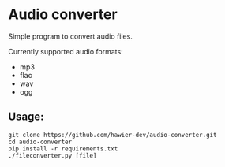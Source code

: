 # Audio converter
Simple program to convert audio files.

Currently supported audio formats:
- mp3
- flac
- wav
- ogg

## Usage:
```
git clone https://github.com/hawier-dev/audio-converter.git
cd audio-converter
pip install -r requirements.txt
./fileconverter.py [file]
```